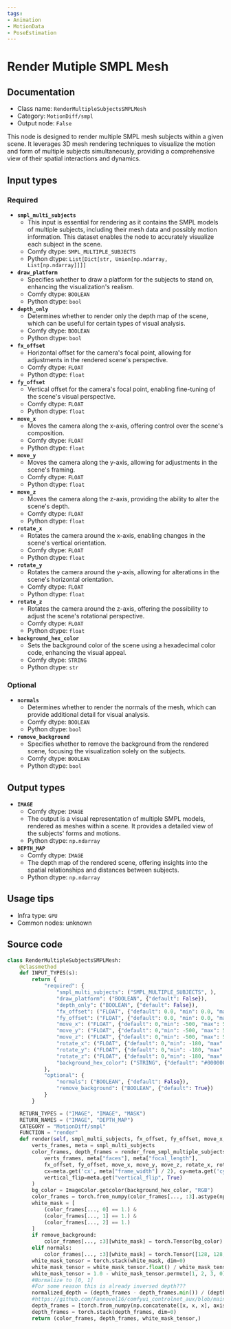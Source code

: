```yaml
---
tags:
- Animation
- MotionData
- PoseEstimation
---
```


# Render Mutiple SMPL Mesh
## Documentation
- Class name: `RenderMultipleSubjectsSMPLMesh`
- Category: `MotionDiff/smpl`
- Output node: `False`

This node is designed to render multiple SMPL mesh subjects within a given scene. It leverages 3D mesh rendering techniques to visualize the motion and form of multiple subjects simultaneously, providing a comprehensive view of their spatial interactions and dynamics.
## Input types
### Required
- **`smpl_multi_subjects`**
    - This input is essential for rendering as it contains the SMPL models of multiple subjects, including their mesh data and possibly motion information. This dataset enables the node to accurately visualize each subject in the scene.
    - Comfy dtype: `SMPL_MULTIPLE_SUBJECTS`
    - Python dtype: `List[Dict[str, Union[np.ndarray, List[np.ndarray]]]]`
- **`draw_platform`**
    - Specifies whether to draw a platform for the subjects to stand on, enhancing the visualization's realism.
    - Comfy dtype: `BOOLEAN`
    - Python dtype: `bool`
- **`depth_only`**
    - Determines whether to render only the depth map of the scene, which can be useful for certain types of visual analysis.
    - Comfy dtype: `BOOLEAN`
    - Python dtype: `bool`
- **`fx_offset`**
    - Horizontal offset for the camera's focal point, allowing for adjustments in the rendered scene's perspective.
    - Comfy dtype: `FLOAT`
    - Python dtype: `float`
- **`fy_offset`**
    - Vertical offset for the camera's focal point, enabling fine-tuning of the scene's visual perspective.
    - Comfy dtype: `FLOAT`
    - Python dtype: `float`
- **`move_x`**
    - Moves the camera along the x-axis, offering control over the scene's composition.
    - Comfy dtype: `FLOAT`
    - Python dtype: `float`
- **`move_y`**
    - Moves the camera along the y-axis, allowing for adjustments in the scene's framing.
    - Comfy dtype: `FLOAT`
    - Python dtype: `float`
- **`move_z`**
    - Moves the camera along the z-axis, providing the ability to alter the scene's depth.
    - Comfy dtype: `FLOAT`
    - Python dtype: `float`
- **`rotate_x`**
    - Rotates the camera around the x-axis, enabling changes in the scene's vertical orientation.
    - Comfy dtype: `FLOAT`
    - Python dtype: `float`
- **`rotate_y`**
    - Rotates the camera around the y-axis, allowing for alterations in the scene's horizontal orientation.
    - Comfy dtype: `FLOAT`
    - Python dtype: `float`
- **`rotate_z`**
    - Rotates the camera around the z-axis, offering the possibility to adjust the scene's rotational perspective.
    - Comfy dtype: `FLOAT`
    - Python dtype: `float`
- **`background_hex_color`**
    - Sets the background color of the scene using a hexadecimal color code, enhancing the visual appeal.
    - Comfy dtype: `STRING`
    - Python dtype: `str`
### Optional
- **`normals`**
    - Determines whether to render the normals of the mesh, which can provide additional detail for visual analysis.
    - Comfy dtype: `BOOLEAN`
    - Python dtype: `bool`
- **`remove_background`**
    - Specifies whether to remove the background from the rendered scene, focusing the visualization solely on the subjects.
    - Comfy dtype: `BOOLEAN`
    - Python dtype: `bool`
## Output types
- **`IMAGE`**
    - Comfy dtype: `IMAGE`
    - The output is a visual representation of multiple SMPL models, rendered as meshes within a scene. It provides a detailed view of the subjects' forms and motions.
    - Python dtype: `np.ndarray`
- **`DEPTH_MAP`**
    - Comfy dtype: `IMAGE`
    - The depth map of the rendered scene, offering insights into the spatial relationships and distances between subjects.
    - Python dtype: `np.ndarray`
## Usage tips
- Infra type: `GPU`
- Common nodes: unknown


## Source code
```python
class RenderMultipleSubjectsSMPLMesh:
    @classmethod
    def INPUT_TYPES(s):
        return {
            "required": {
                "smpl_multi_subjects": ("SMPL_MULTIPLE_SUBJECTS", ),
                "draw_platform": ("BOOLEAN", {"default": False}),
                "depth_only": ("BOOLEAN", {"default": False}),
                "fx_offset": ("FLOAT", {"default": 0.0, "min": 0.0, "max": 10000, "step": 0.01}),
                "fy_offset": ("FLOAT", {"default": 0.0, "min": 0.0, "max": 10000, "step": 0.01}),
                "move_x": ("FLOAT", {"default": 0,"min": -500, "max": 500, "step": 0.01}),
                "move_y": ("FLOAT", {"default": 0,"min": -500, "max": 500, "step": 0.01}),
                "move_z": ("FLOAT", {"default": 0,"min": -500, "max": 500, "step": 0.01}),
                "rotate_x": ("FLOAT", {"default": 0,"min": -180, "max": 180, "step": 0.1}),
                "rotate_y": ("FLOAT", {"default": 0,"min": -180, "max": 180, "step": 0.1}),
                "rotate_z": ("FLOAT", {"default": 0,"min": -180, "max": 180, "step": 0.1}),
                "background_hex_color": ("STRING", {"default": "#000000", "mutiline": False}),
            },
            "optional": {
                "normals": ("BOOLEAN", {"default": False}),
                "remove_background": ("BOOLEAN", {"default": True})
            }
        }

    RETURN_TYPES = ("IMAGE", "IMAGE", "MASK")
    RETURN_NAMES = ("IMAGE", "DEPTH_MAP")
    CATEGORY = "MotionDiff/smpl"
    FUNCTION = "render"
    def render(self, smpl_multi_subjects, fx_offset, fy_offset, move_x, move_y, move_z, rotate_x, rotate_y, rotate_z, draw_platform, depth_only, background_hex_color, normals=False, remove_background=True):
        verts_frames, meta = smpl_multi_subjects
        color_frames, depth_frames = render_from_smpl_multiple_subjects(
            verts_frames, meta["faces"], meta["focal_length"],
            fx_offset, fy_offset, move_x, move_y, move_z, rotate_x, rotate_y, rotate_z, meta["frame_width"], meta["frame_height"], draw_platform,depth_only, normals,
            cx=meta.get('cx', meta["frame_width"] / 2), cy=meta.get('cy', meta["frame_height"] / 2),
            vertical_flip=meta.get("vertical_flip", True)
        )
        bg_color = ImageColor.getcolor(background_hex_color, "RGB")
        color_frames = torch.from_numpy(color_frames[..., :3].astype(np.float32) / 255.)
        white_mask = [
            (color_frames[..., 0] == 1.) & 
            (color_frames[..., 1] == 1.) & 
            (color_frames[..., 2] == 1.)
        ]
        if remove_background:
            color_frames[..., :3][white_mask] = torch.Tensor(bg_color)
        elif normals:
            color_frames[..., :3][white_mask] = torch.Tensor([128, 128, 255]).float() / 255.
        white_mask_tensor = torch.stack(white_mask, dim=0)
        white_mask_tensor = white_mask_tensor.float() / white_mask_tensor.max()
        white_mask_tensor = 1.0 - white_mask_tensor.permute(1, 2, 3, 0).squeeze(dim=-1)
        #Normalize to [0, 1]
        #For some reason this is already inversed depth???
        normalized_depth = (depth_frames - depth_frames.min()) / (depth_frames.max() - depth_frames.min())
        #https://github.com/Fannovel16/comfyui_controlnet_aux/blob/main/src/controlnet_aux/util.py#L24
        depth_frames = [torch.from_numpy(np.concatenate([x, x, x], axis=2)) for x in normalized_depth[..., None]]
        depth_frames = torch.stack(depth_frames, dim=0)
        return (color_frames, depth_frames, white_mask_tensor,)

```
